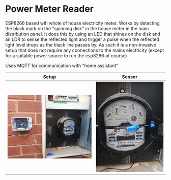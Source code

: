 # Power Meter Reader

ESP8266 based wifi whole of house electricity meter.  Works by detecting the black mark on the "spinning disk" in the house meter in the main distribution panel. It does this by using an LED that shines on the disk and an LDR to sense the reflected light and trigger a pulse when the reflected light level drops as the black line passes by. As such it is a non-invasive setup that does not require any connections to the mains electricity (except for a suitable power source to run the esp8266 of course)

Uses MQTT for communication with "home assistant"

Setup | Sensor
:----------:|:----------:
![metersetup](https://github.com/CraigHoffmann/power-meter-reader/blob/master/Images/metersetup.jpg?raw=true) | ![sensor](https://github.com/CraigHoffmann/power-meter-reader/blob/master/Images/sensor.jpg?raw=true)
